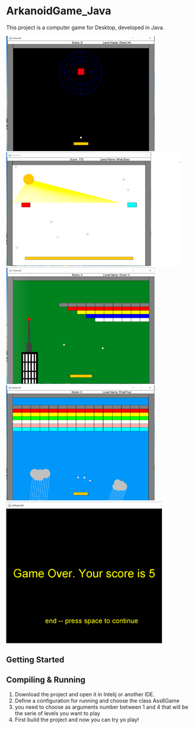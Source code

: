 # ArkanoidGame_Java

This project is a computer game for Desktop, developed in Java. 

<kbd>
    <img src="images/level1.PNG" width="400"/>
    <img src="images/level2.PNG" width="470"/>
    <img src="images/level3.PNG" width="400"/>
    <img src="images/level4.PNG" width="400"/> <img src="images/finalScreenPNG.PNG" width="420"/>
</kbd>

## Getting Started

## Compiling & Running

1. Download the project and open it in Intelij or another IDE.
2. Define a configuration for running and choose the class Ass6Game
3. you need to choose as arguments number between 1 and 4 that will be the serie of levels you want to play
4. First build the project and now you can try yo play!
